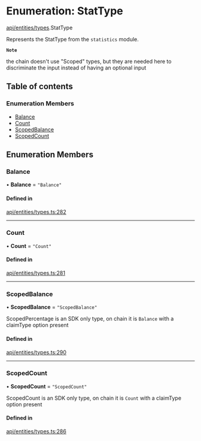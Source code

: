 # Enumeration: StatType

[api/entities/types](../wiki/api.entities.types).StatType

Represents the StatType from the `statistics` module.

**`Note`**

the chain doesn't use "Scoped" types, but they are needed here to discriminate the input instead of having an optional input

## Table of contents

### Enumeration Members

- [Balance](../wiki/api.entities.types.StatType#balance)
- [Count](../wiki/api.entities.types.StatType#count)
- [ScopedBalance](../wiki/api.entities.types.StatType#scopedbalance)
- [ScopedCount](../wiki/api.entities.types.StatType#scopedcount)

## Enumeration Members

### Balance

• **Balance** = ``"Balance"``

#### Defined in

[api/entities/types.ts:282](https://github.com/PolymeshAssociation/polymesh-sdk/blob/88db4a91/src/api/entities/types.ts#L282)

___

### Count

• **Count** = ``"Count"``

#### Defined in

[api/entities/types.ts:281](https://github.com/PolymeshAssociation/polymesh-sdk/blob/88db4a91/src/api/entities/types.ts#L281)

___

### ScopedBalance

• **ScopedBalance** = ``"ScopedBalance"``

ScopedPercentage is an SDK only type, on chain it is `Balance` with a claimType option present

#### Defined in

[api/entities/types.ts:290](https://github.com/PolymeshAssociation/polymesh-sdk/blob/88db4a91/src/api/entities/types.ts#L290)

___

### ScopedCount

• **ScopedCount** = ``"ScopedCount"``

ScopedCount is an SDK only type, on chain it is `Count` with a claimType option present

#### Defined in

[api/entities/types.ts:286](https://github.com/PolymeshAssociation/polymesh-sdk/blob/88db4a91/src/api/entities/types.ts#L286)
